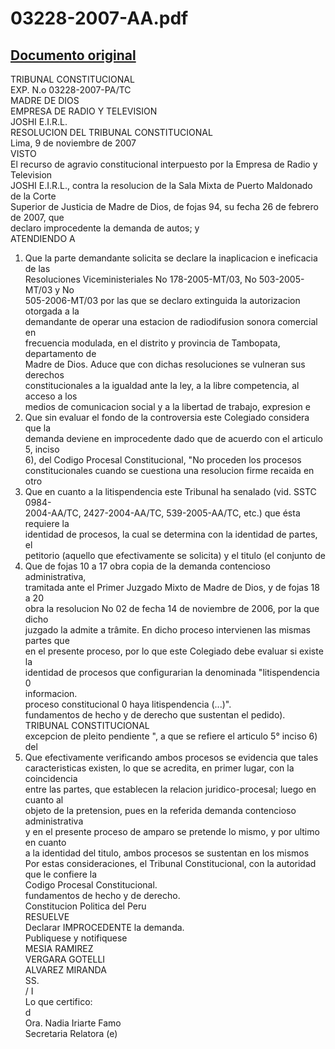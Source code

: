 
03228-2007-AA.pdf
=================
  
[Documento original](https://tc.gob.pe/jurisprudencia/2008/03228-2007-AA.pdf)  
---  
TRIBUNAL CONSTITUCIONAL  
EXP. N.o 03228-2007-PA/TC  
MADRE DE DIOS  
EMPRESA DE RADIO Y TELEVISION  
JOSHI E.I.R.L.  
RESOLUCION DEL TRIBUNAL CONSTITUCIONAL  
Lima, 9 de noviembre de 2007  
VISTO  
El recurso de agravio constitucional interpuesto por la Empresa de Radio y Television  
JOSHI E.I.R.L., contra la resolucion de la Sala Mixta de Puerto Maldonado de la Corte  
Superior de Justicia de Madre de Dios, de fojas 94, su fecha 26 de febrero de 2007, que  
declaro improcedente la demanda de autos; y  
ATENDIENDO A  
1. Que la parte demandante solicita se declare la inaplicacion e ineficacia de las  
Resoluciones Viceministeriales No 178-2005-MT/03, No 503-2005-MT/03 y No  
505-2006-MT/03 por las que se declaro extinguida la autorizacion otorgada a la  
demandante de operar una estacion de radiodifusion sonora comercial en  
frecuencia modulada, en el distrito y provincia de Tambopata, departamento de  
Madre de Dios. Aduce que con dichas resoluciones se vulneran sus derechos  
constitucionales a la igualdad ante la ley, a la libre competencia, al acceso a los  
medios de comunicacion social y a la libertad de trabajo, expresion e  
2. Que sin evaluar el fondo de la controversia este Colegiado considera que la  
demanda deviene en improcedente dado que de acuerdo con el articulo 5, inciso  
6), del Codigo Procesal Constitucional, "No proceden los procesos  
constitucionales cuando se cuestiona una resolucion firme recaida en otro  
3. Que en cuanto a la litispendencia este Tribunal ha senalado (vid. SSTC 0984-  
2004-AA/TC, 2427-2004-AA/TC, 539-2005-AA/TC, etc.) que ésta requiere la  
identidad de procesos, la cual se determina con la identidad de partes, el  
petitorio (aquello que efectivamente se solicita) y el titulo (el conjunto de  
4. Que de fojas 10 a 17 obra copia de la demanda contencioso administrativa,  
tramitada ante el Primer Juzgado Mixto de Madre de Dios, y de fojas 18 a 20  
obra la resolucion No 02 de fecha 14 de noviembre de 2006, por la que dicho  
juzgado la admite a trâmite. En dicho proceso intervienen las mismas partes que  
en el presente proceso, por lo que este Colegiado debe evaluar si existe la  
identidad de procesos que configurarian la denominada "litispendencia 0  
informacion.  
proceso constitucional 0 haya litispendencia (...)".  
fundamentos de hecho y de derecho que sustentan el pedido).  
TRIBUNAL CONSTITUCIONAL  
excepcion de pleito pendiente ", a que se refiere el articulo 5° inciso 6) del  
5. Que efectivamente verificando ambos procesos se evidencia que tales  
caracteristicas existen, lo que se acredita, en primer lugar, con la coincidencia  
entre las partes, que establecen la relacion juridico-procesal; luego en cuanto al  
objeto de la pretension, pues en la referida demanda contencioso administrativa  
y en el presente proceso de amparo se pretende lo mismo, y por ultimo en cuanto  
a la identidad del titulo, ambos procesos se sustentan en los mismos  
Por estas consideraciones, el Tribunal Constitucional, con la autoridad que le confiere la  
Codigo Procesal Constitucional.  
fundamentos de hecho y de derecho.  
Constitucion Politica del Peru  
RESUELVE  
Declarar IMPROCEDENTE la demanda.  
Publiquese y notifiquese  
MESIA RAMIREZ  
VERGARA GOTELLI  
ALVAREZ MIRANDA  
SS.  
 / I  
Lo que certifico:  
d  
Ora. Nadia Iriarte Famo  
Secretaria Relatora (e)
